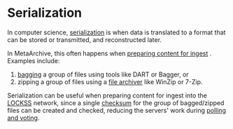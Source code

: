 Serialization
=============

In computer science, [serialization](https://en.wikipedia.org/wiki/Serialization) is when data is translated to a format that can be stored or transmitted, and reconstructed later.  

In MetaArchive, this often happens when [preparing content for ingest](/public-documentation/MetaArchive-Cooperative/Technical-Workflows/Prepare-Content-for-Ingest) .  Examples include:

1. [bagging](/public-documentation/MetaArchive-Cooperative/Knowledge-Base/Bags-and-Bagging) a group of files using tools like DART or Bagger, or
2. zipping a group of files using a [file archiver](/public-documentation/MetaArchive-Cooperative/Knowledge-Base/File-archivers-and-zipping) like WinZip or 7-Zip.

Serialization can be useful when preparing content for ingest into the  [LOCKSS](/public-documentation/MetaArchive-Cooperative/Knowledge-Base/LOCKSS) network, since a single  [checksum](/public-documentation/MetaArchive-Cooperative/Knowledge-Base/Checksum) for the group of bagged/zipped files can be created and checked, reducing the servers' work during [polling and voting](/public-documentation/MetaArchive-Cooperative/Knowledge-Base/Polling-and-Voting).

